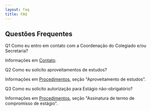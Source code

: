 ```yaml
---
layout: faq
title: FAQ
---
```


## Questões Frequentes

Q1 Como eu entro em contato com a Coordenação do Colegiado e/ou Secretaria?

Informações em [Contato][contato].

[contato]: https://bcc-ufba.github.io/contato.html

Q2 Como eu solicito aproveitamentos de estudos?

Informações em [Procedimentos][procedimentos], seção "Aproveitamento de estudos".

[procedimentos]: https://bcc-ufba.github.io/procedimentos.html

Q3 Como eu solicito autorização para Estágio não-obrigatório?

Informações em [Procedimentos][procedimentos], seção "Assinatura de termo de compromisso de estágio".

[procedimentos]: https://bcc-ufba.github.io/procedimentos.html



